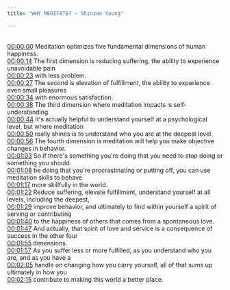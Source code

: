```yaml
---
title: "WHY MEDITATE? ~ Shinzen Young"

---
```

<br>[00:00:00](https://www.youtube.com/watch?v=7-6la3AlEnE&t=0)   Meditation optimizes five fundamental dimensions of human happiness. 
<br>[00:00:14](https://www.youtube.com/watch?v=7-6la3AlEnE&t=14)   The first dimension is reducing suffering, the ability to experience unavoidable pain 
<br>[00:00:23](https://www.youtube.com/watch?v=7-6la3AlEnE&t=23)   with less problem. 
<br>[00:00:27](https://www.youtube.com/watch?v=7-6la3AlEnE&t=27)   The second is elevation of fulfillment, the ability to experience even small pleasures 
<br>[00:00:34](https://www.youtube.com/watch?v=7-6la3AlEnE&t=34)   with enormous satisfaction. 
<br>[00:00:38](https://www.youtube.com/watch?v=7-6la3AlEnE&t=38)   The third dimension where meditation impacts is self-understanding. 
<br>[00:00:44](https://www.youtube.com/watch?v=7-6la3AlEnE&t=44)   It's actually helpful to understand yourself at a psychological level, but where meditation 
<br>[00:00:50](https://www.youtube.com/watch?v=7-6la3AlEnE&t=50)   really shines is to understand who you are at the deepest level. 
<br>[00:00:56](https://www.youtube.com/watch?v=7-6la3AlEnE&t=56)   The fourth dimension is meditation will help you make objective changes in behavior. 
<br>[00:01:03](https://www.youtube.com/watch?v=7-6la3AlEnE&t=63)   So if there's something you're doing that you need to stop doing or something you should 
<br>[00:01:08](https://www.youtube.com/watch?v=7-6la3AlEnE&t=68)   be doing that you're procrastinating or putting off, you can use meditation skills to behave 
<br>[00:01:17](https://www.youtube.com/watch?v=7-6la3AlEnE&t=77)   more skillfully in the world. 
<br>[00:01:22](https://www.youtube.com/watch?v=7-6la3AlEnE&t=82)   Reduce suffering, elevate fulfillment, understand yourself at all levels, including the deepest, 
<br>[00:01:29](https://www.youtube.com/watch?v=7-6la3AlEnE&t=89)   improve behavior, and ultimately to find within yourself a spirit of serving or contributing 
<br>[00:01:40](https://www.youtube.com/watch?v=7-6la3AlEnE&t=100)   to the happiness of others that comes from a spontaneous love. 
<br>[00:01:47](https://www.youtube.com/watch?v=7-6la3AlEnE&t=107)   And actually, that spirit of love and service is a consequence of success in the other four 
<br>[00:01:55](https://www.youtube.com/watch?v=7-6la3AlEnE&t=115)   dimensions. 
<br>[00:01:57](https://www.youtube.com/watch?v=7-6la3AlEnE&t=117)   As you suffer less or more fulfilled, as you understand who you are, and as you have a 
<br>[00:02:05](https://www.youtube.com/watch?v=7-6la3AlEnE&t=125)   handle on changing how you carry yourself, all of that sums up ultimately in how you 
<br>[00:02:15](https://www.youtube.com/watch?v=7-6la3AlEnE&t=135)   contribute to making this world a better place. 
<br>